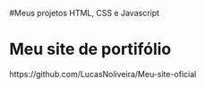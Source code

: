 #Meus projetos HTML, CSS e Javascript
<br>
<h1>Meu site de portifólio</h1>
https://github.com/LucasNoliveira/Meu-site-oficial
